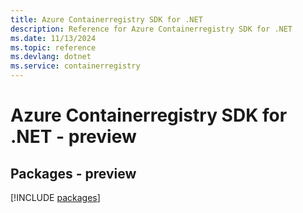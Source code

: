 ```yaml
---
title: Azure Containerregistry SDK for .NET
description: Reference for Azure Containerregistry SDK for .NET
ms.date: 11/13/2024
ms.topic: reference
ms.devlang: dotnet
ms.service: containerregistry
---
```

# Azure Containerregistry SDK for .NET - preview
## Packages - preview
[!INCLUDE [packages](containerregistry-index.md)]